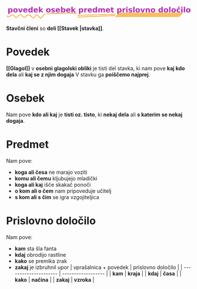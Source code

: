 ![](Assets/stavčni_cleni_purple.png)

**Stavčni členi** so **deli [[Stavek |stavka]]**.

# Povedek
**[[Glagol]]** v **osebni glagolski obliki** je tisti del stavka, ki nam pove **kaj kdo dela** ali **kaj se z njim dogaja**
V stavku ga **poiščemo najprej**.

# Osebek
Nam pove **kdo ali kaj** je **tisti oz. tisto**, ki **nekaj dela** ali **s katerim se nekaj dogaja**.

# Predmet
Nam pove:
- **koga ali česa** ne marajo voziti
- **komu ali čemu** kljubujejo mladički
- **koga ali kaj** išče skakač ponoči
- **o kom ali o čem** nam pripoveduje učitelj
- **s kom ali s čim** se igra vzgojiteljica

# Prislovno določilo
Nam pove:
- **kam** sta šla fanta
- **kdaj** obrodijo rastline
- **kako** se premika zrak
- **zakaj** je izbruhnil upor
| vprašalnica + povedek | prislovno določilo |
| --------------------- | ------------------ |
| **kam**               | **kraja**          |
| **kdaj**              | **časa**           |
| **kako**              | **načina**         |
| **zakaj**             | **vzroka**         |
